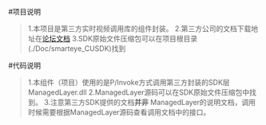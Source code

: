 ﻿#项目说明
>1.本项目是第三方实时视频调用库的组件封装。
>2.第三方公司的文档下载地址在[论坛](http://bbs.besovideo.com:8067/forum.php)[文档](http://120.210.75.225:8067/forum.php?mod=viewthread&tid=179&extra=page%3D1)
>3.SDK原始文件压缩包可以在项目根目录(./Doc/smarteye_CUSDK)找到

#代码说明
>1.本组件（项目）使用的是P/Invoke方式调用第三方封装的SDK层ManagedLayer.dll
>2.ManagedLayer源码可以在SDK原始文件压缩包中找到。
>3.注意第三方SDK提供的文档**并非** ManagedLayer的说明文档，调用时候需要根据ManagedLayer源码查看调用文档中的接口。


